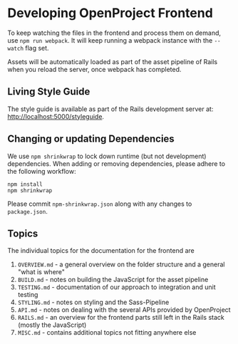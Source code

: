 # Developing OpenProject Frontend

To keep watching the files in the frontend and process them on demand, use `npm run webpack`.
It will keep running a webpack instance with the `--watch` flag set.

Assets will be automatically loaded as part of the asset pipeline of Rails when you reload the server,
once webpack has completed.

## Living Style Guide

The style guide is available as part of the Rails development server at: <http://localhost:5000/styleguide>.

## Changing or updating Dependencies

We use `npm shrinkwrap` to lock down runtime (but not development)
dependencies. When adding or removing dependencies, please adhere to the
following workflow:

    npm install
    npm shrinkwrap

Please commit `npm-shrinkwrap.json` along with any changes to `package.json`.

## Topics

The individual topics for the documentation for the frontend are

1. `OVERVIEW.md` - a general overview on the folder structure and a general "what is where"
2. `BUILD.md` - notes on building the JavaScript for the asset pipeline
3. `TESTING.md` - documentation of our approach to integration and unit testing
4. `STYLING.md` - notes on styling and the Sass-Pipeline
5. `API.md` - notes on dealing with the several APIs provided by OpenProject
6. `RAILS.md` - an overview for the frontend parts still left in the Rails stack (mostly the JavaScript)
7. `MISC.md` - contains additional topics not fitting anywhere else
